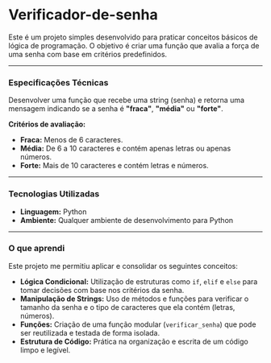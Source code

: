 # Verificador-de-senha
Este é um projeto simples desenvolvido para praticar conceitos básicos de lógica de programação. O objetivo é criar uma função que avalia a força de uma senha com base em critérios predefinidos.

---

### **Especificações Técnicas**

Desenvolver uma função que recebe uma string (senha) e retorna uma mensagem indicando se a senha é **"fraca"**, **"média"** ou **"forte"**.

**Critérios de avaliação:**
* **Fraca:** Menos de 6 caracteres.
* **Média:** De 6 a 10 caracteres e contém apenas letras ou apenas números.
* **Forte:** Mais de 10 caracteres e contém letras e números.

---

### **Tecnologias Utilizadas**

* **Linguagem:** Python
* **Ambiente:** Qualquer ambiente de desenvolvimento para Python

---

### **O que aprendi**

Este projeto me permitiu aplicar e consolidar os seguintes conceitos:

* **Lógica Condicional:** Utilização de estruturas como `if`, `elif` e `else` para tomar decisões com base nos critérios da senha.
* **Manipulação de Strings:** Uso de métodos e funções para verificar o tamanho da senha e o tipo de caracteres que ela contém (letras, números).
* **Funções:** Criação de uma função modular (`verificar_senha`) que pode ser reutilizada e testada de forma isolada.
* **Estrutura de Código:** Prática na organização e escrita de um código limpo e legível.
